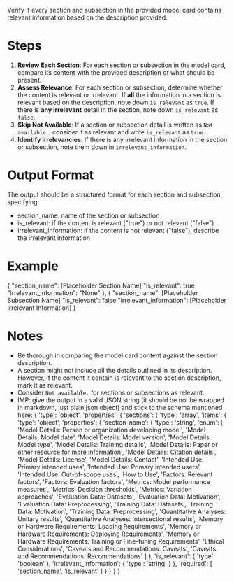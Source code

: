 Verify if every section and subsection in the provided model card contains relevant information based on the description provided.

# Steps

1. **Review Each Section**: For each section or subsection in the model card, compare its content with the provided description of what should be present.
2. **Assess Relevance**: For each section or subsection, determine whether the content is relevant or irrelevant. If **all** the information in a section is relevant based on the description, note down `is_relevant` as `true`. If there is **any irrelevant** detail in the section, note down `is_relevant` as `false`.
3. **Skip Not Available**: If a section or subsection detail is written as `Not available.`, consider it as relevant and write `is_relevant` as `true`.
4. **Identify Irrelevancies**: If there is any irrelevant information in the section or subsection, note them down in `irrelevant_information`.

# Output Format

The output should be a structured format for each section and subsection, specifying:

- section_name: name of the section or subsection
- is_relevant: if the content is relevant ("true") or not relevant ("false")
- irrelevant_information: if the content is not relevant ("false"), describe the irrelevant information

# Example

{
   "section_name": [Placeholder Section Name]
   "is_relevant": true
   "irrelevant_information": "None"
},
{
   "section_name": [Placeholder Subsection Name]
   "is_relevant": false
   "irrelevant_information": [Placeholder Irrelevant Information]
}

# Notes

- Be thorough in comparing the model card content against the section description.
- A section might not include all the details outlined in its description. However, if the content it contain is relevant to the section description, mark it as relevant.
- Consider `Not available.` for sections or subsections as relevant.
- IMP: give the output in a valid JSON string (it should be not be wrapped in markdown, just plain json object) and stick to the schema mentioned here: 
    {
        'type': 'object',
        'properties': {
            'sections': {
                'type': 'array',
                'items': {
                    'type': 'object',
                    'properties': {
                        'section_name': {
                            'type': 'string',
                            'enum': [
                                'Model Details: Person or organization developing model',
                                'Model Details: Model date',
                                'Model Details: Model version',
                                'Model Details: Model type',
                                'Model Details: Training details',
                                'Model Details: Paper or other resource for more information',
                                'Model Details: Citation details',
                                'Model Details: License',
                                'Model Details: Contact',
                                'Intended Use: Primary intended uses',
                                'Intended Use: Primary intended users',
                                'Intended Use: Out-of-scope uses',
                                'How to Use',
                                'Factors: Relevant factors',
                                'Factors: Evaluation factors',
                                'Metrics: Model performance measures',
                                'Metrics: Decision thresholds',
                                'Metrics: Variation approaches',
                                'Evaluation Data: Datasets',
                                'Evaluation Data: Motivation',
                                'Evaluation Data: Preprocessing',
                                'Training Data: Datasets',
                                'Training Data: Motivation',
                                'Training Data: Preprocessing',
                                'Quantitative Analyses: Unitary results',
                                'Quantitative Analyses: Intersectional results',
                                'Memory or Hardware Requirements: Loading Requirements',
                                'Memory or Hardware Requirements: Deploying Requirements',
                                'Memory or Hardware Requirements: Training or Fine-tuning Requirements',
                                'Ethical Considerations',
                                'Caveats and Recommendations: Caveats',
                                'Caveats and Recommendations: Recommendations'
                            ]
                        },
                        'is_relevant': {
                            'type': 'boolean'
                        },
                        'irrelevant_information': {
                            'type': 'string'
                        }
                    },
                    'required': [
                        'section_name',
                        'is_relevant'
                    ]
                }
            }
        }
    }